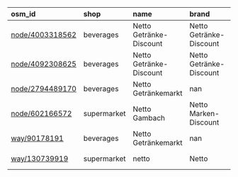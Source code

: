| osm_id                                                           | shop        | name                    | brand                   | brand:wikidata   | timestamp            |
|:-----------------------------------------------------------------|:------------|:------------------------|:------------------------|:-----------------|:---------------------|
| [node/4003318562](https://www.openstreetmap.org/node/4003318562) | beverages   | Netto Getränke-Discount | Netto Getränke-Discount | nan              | 2024-07-25T18:03:30Z |
| [node/4092308625](https://www.openstreetmap.org/node/4092308625) | beverages   | Netto Getränke-Discount | Netto Getränke-Discount | nan              | 2019-02-24T11:18:53Z |
| [node/2794489170](https://www.openstreetmap.org/node/2794489170) | beverages   | Netto Getränkemarkt     | nan                     | nan              | 2016-11-08T22:41:01Z |
| [node/602166572](https://www.openstreetmap.org/node/602166572)   | supermarket | Netto Gambach           | Netto Marken-Discount   | Q879858          | 2024-10-08T16:25:19Z |
| [way/90178191](https://www.openstreetmap.org/way/90178191)       | beverages   | Netto Getränkemarkt     | nan                     | nan              | 2015-11-03T16:24:18Z |
| [way/130739919](https://www.openstreetmap.org/way/130739919)     | supermarket | netto                   | Netto                   | Q552652          | 2024-09-17T07:20:53Z |